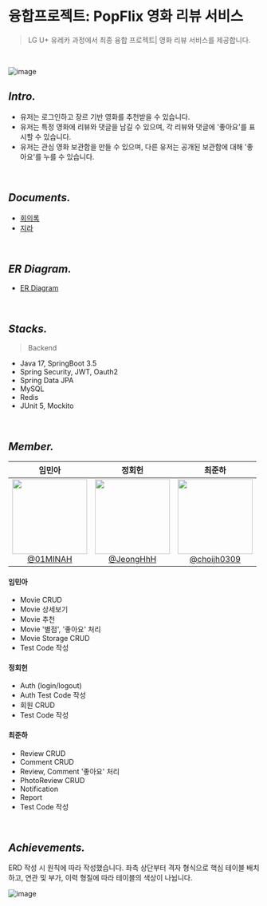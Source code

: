 # 융합프로젝트: PopFlix 영화 리뷰 서비스 
> LG U+ 유레카 과정에서 최종 융합 프로젝트| 영화 리뷰 서비스를 제공합니다. <br />

<br />

![image](https://github.com/user-attachments/assets/a2003f2d-973b-4fcc-a799-0157abe5700d)


## _Intro._
- 유저는 로그인하고 장르 기반 영화를 추천받을 수 있습니다. 
- 유저는 특정 영화에 리뷰와 댓글을 남길 수 있으며, 각 리뷰와 댓글에 '좋아요'를 표시할 수 있습니다. 
- 유저는 관심 영화 보관함을 만들 수 있으며, 다른 유저는 공개된 보관함에 대해 '좋아요'를 누를 수 있습니다.   

<br />

## _Documents._
- [회의록](https://www.notion.so/13cd57a9389f80f2b2ddda9396457186)
- [지라](https://tldms1176.atlassian.net/jira/software/projects/CT/boards/6/backlog?epics=visible)

<br />

## _ER Diagram._
- [ER Diagram](https://www.erdcloud.com/d/3yofqspcbKvXFAhqe)

<br />

## _Stacks._
> Backend
- Java 17, SpringBoot 3.5
- Spring Security, JWT, Oauth2
- Spring Data JPA
- MySQL
- Redis
- JUnit 5, Mockito


<br />

## _Member._

<div align="center">
  
| **임민아** | **정회헌** | **최준하** |
| :------: |  :------: | :------: |
| [<img src="https://avatars.githubusercontent.com/u/146914181?v=4" height=150 width=150> <br/> @01MINAH](https://github.com/01MINAH) | [<img src="https://avatars.githubusercontent.com/u/163866522?v=4" height=150 width=150> <br/> @JeongHhH](https://github.com/JeongHhH) | [<img src="https://avatars.githubusercontent.com/u/128604591?v=4" height=150 width=150> <br/> @choijh0309](https://github.com/choijh0309) |

</div>

#### 임민아
- Movie CRUD
- Movie 상세보기
- Movie 추천
- Movie '별점', '좋아요' 처리
- Movie Storage CRUD
- Test Code 작성

#### 정회헌
- Auth (login/logout)
- Auth Test Code 작성
- 회원 CRUD 
- Test Code 작성

#### 최준하
- Review CRUD
- Comment CRUD
- Review, Comment '좋아요' 처리
- PhotoReview CRUD
- Notification
- Report
- Test Code 작성

<br />

## _Achievements._

ERD 작성 시 원칙에 따라 작성했습니다. 좌측 상단부터 격자 형식으로 핵심 테이블 배치하고, 연관 및 부가, 이력 형질에 따라 테이블의 색상이 나뉩니다.  

![image](https://github.com/user-attachments/assets/f001bdde-f2e1-4fb5-9a8d-725a01391361)


